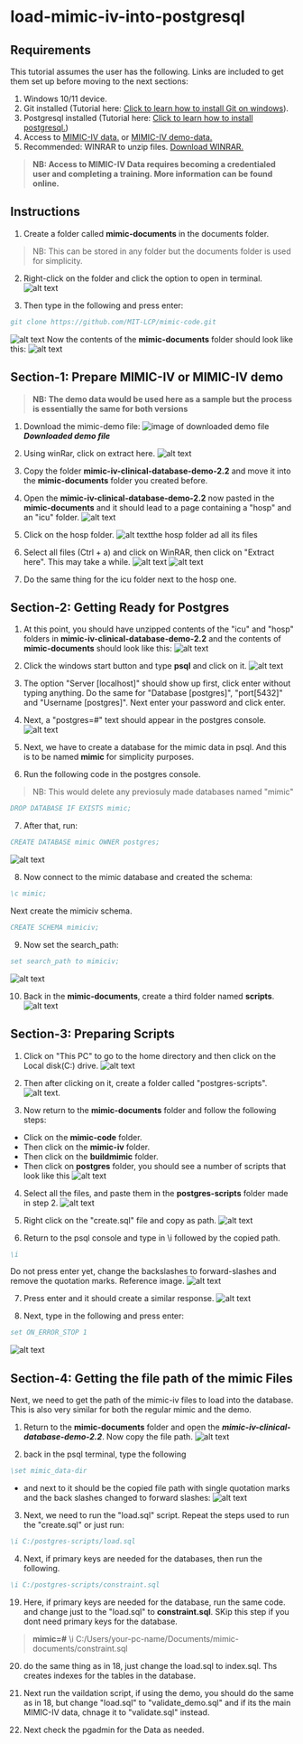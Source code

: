 # load-mimic-iv-into-postgresql

## Requirements
This tutorial assumes the user has the following. Links are included to get them set up before moving to the next sections:

1. Windows 10/11 device.
2. Git installed (Tutorial here: [Click to learn how to install Git on windows](https://phoenixnap.com/kb/how-to-install-git-windows)).
3. Postgresql installed (Tutorial here: [Click to learn how to install postgresql.](https://www.postgresqltutorial.com/postgresql-getting-started/install-postgresql/))
4. Access to [MIMIC-IV data.](https://physionet.org/content/mimiciv/2.2/) or [MIMIC-IV demo-data.](https://physionet.org/content/mimic-iv-demo/2.2/)
5. Recommended: WINRAR to unzip files. [Download WINRAR.](https://www.win-rar.com/download.html?&L=0)

>**NB: Access to MIMIC-IV Data requires becoming a credentialed user and completing a training. More information can be found online.**


## Instructions
1. Create a folder called **mimic-documents** in the documents folder. 
>NB: This can be stored in any folder but the documents folder is used for simplicity.

2. Right-click on the folder and click the option to open in terminal. 
![alt text](<Screenshot 2024-03-19 at 7.16.06 PM.png>)

3. Then type in the following and press enter: 

```bibtex
git clone https://github.com/MIT-LCP/mimic-code.git
```
![alt text](<Screenshot 2024-03-19 at 7.17.08 PM.png>)
Now the contents of the **mimic-documents** folder should look like this:
![alt text](<Screenshot 2024-03-19 at 7.18.29 PM.png>)

## Section-1: Prepare MIMIC-IV or MIMIC-IV demo

>**NB: The demo data would be used here as a sample but the process is essentially the same for both versions**

1. Download the mimic-demo file:
![image of downloaded demo file](<Screenshot 2024-03-19 at 4.33.16 PM.png>)
***Downloaded demo file***

2. Using winRar, click on extract here. 
![alt text](<Screenshot 2024-03-19 at 6.17.10 PM.png>)


3. Copy the folder **mimic-iv-clinical-database-demo-2.2** and move it into the **mimic-documents** folder you created before.


4. Open the **mimic-iv-clinical-database-demo-2.2** now pasted in the **mimic-documents**  and it should lead to a page containing a "hosp" and an "icu" folder. 
![alt text](<Screenshot 2024-03-19 at 4.42.12 PM.png>)

5. Click on the hosp folder.
![alt text](<Screenshot 2024-03-19 at 5.07.01 PM.png>)the hosp folder ad all its files

6. Select all files (Ctrl + a) and click on WinRAR, then click on "Extract here". This may take a while.
![alt text](<Screenshot 2024-03-19 at 5.13.20 PM.png>)
![alt text](<Screenshot 2024-03-19 at 5.13.31 PM.png>)

7. Do the same thing for the icu folder next to the hosp one. 


## Section-2: Getting Ready for Postgres

1. At this point, you should have unzipped contents of the "icu" and "hosp" folders in **mimic-iv-clinical-database-demo-2.2**  and the contents of **mimic-documents** should look like this:
![alt text](<Screenshot 2024-03-19 at 5.24.25 PM.png>)



2. Click the windows start button and type  **psql** and click on it.
![alt text](<Screenshot 2024-03-19 at 5.26.21 PM.png>)



3. The option "Server [localhost]" should show up first, click enter without typing anything. Do the same for "Database [postgres]",  "port[5432]" and "Username [postgres]". Next enter your password and click enter. 





4. Next, a "postgres=#" text should appear in the postgres console.
![alt text](<Screenshot 2024-03-19 at 5.29.31 PM.png>)






5. Next, we have to create a database for the mimic data in psql. And this is to be named **mimic** for simplicity purposes. 







6. Run the following code in the postgres console.
> NB: This would delete any previosuly made databases named "mimic"

```bibtex
DROP DATABASE IF EXISTS mimic;
```




7. After that, run:
```bibtex
CREATE DATABASE mimic OWNER postgres;
``` 
![alt text](<Screenshot 2024-03-19 at 5.35.42 PM.png>)





8. Now connect to the mimic database and created the schema:
```bibtex
\c mimic;
```
Next create the mimiciv schema.
```bibtex
CREATE SCHEMA mimiciv;
```





9. Now set the search_path:
```bibtex
set search_path to mimiciv;
```
![alt text](<Screenshot 2024-03-19 at 5.39.57 PM.png>)





10. Back in the **mimic-documents**, create a third folder named **scripts**.
![alt text](<Screenshot 2024-03-19 at 5.41.05 PM.png>)



## Section-3: Preparing Scripts
1. Click on "This PC" to go to the home directory and then click on the Local disk(C:) drive.
![alt text](<Screenshot 2024-03-19 at 5.45.51 PM.png>)

2. Then after clicking on it, create a folder called "postgres-scripts".
![alt text](<Screenshot 2024-03-19 at 5.46.56 PM.png>). 

3. Now return to the **mimic-documents** folder and follow the following steps: 
* Click on the **mimic-code** folder.
* Then click on the **mimic-iv** folder.
* Then click on the **buildmimic** folder.
* Then click on **postgres** folder, you should see a number of scripts that look like this
![alt text](<Screenshot 2024-03-19 at 5.48.53 PM.png>)


4. Select all the files, and paste them in the **postgres-scripts** folder  made in step 2.
![alt text](<Screenshot 2024-03-19 at 5.57.23 PM.png>)

5. Right click on the "create.sql" file and copy as path.
![alt text](<Screenshot 2024-03-19 at 5.59.39 PM.png>)

6. Return to the psql console and type in \i followed by the copied path.
```bibtex
\i 
```
Do not press enter yet, change the backslashes to forward-slashes and remove the quotation marks. Reference image.
![alt text](<Screenshot 2024-03-19 at 6.07.30 PM.png>)

7. Press enter and it should create a similar response.
![alt text](<Screenshot 2024-03-19 at 6.09.11 PM.png>)


8. Next, type in the following and press enter:
```bibtex
set ON_ERROR_STOP 1
```
![alt text](<Screenshot 2024-03-19 at 6.10.54 PM.png>)


## Section-4: Getting the file path of the mimic Files
Next, we need to get the path of the mimic-iv files to load into the database. This is also very similar for both the regular mimic and the demo.

1. Return to the **mimic-documents** folder and open the ***mimic-iv-clinical-database-demo-2.2***. Now copy the file path.
![alt text](<Screenshot 2024-03-19 at 6.22.57 PM.png>)




2. back in the psql terminal, type the following
```bibtex
\set mimic_data-dir 
```

* and next to it should be the copied file path with single quotation marks and the back slashes changed to forward slashes:
![alt text](<Screenshot 2024-03-19 at 6.36.02 PM.png>)


3. Next, we need to run the "load.sql" script. Repeat the steps used to run the "create.sql" or just run:
```bibtex
\i C:/postgres-scripts/load.sql
```

4. Next, if primary keys are needed for the databases, then run the following.
```bibtex
\i C:/postgres-scripts/constraint.sql
```


















19. Here, if primary keys are needed for the database, run the same code. and change just to the "load.sql" to **constraint.sql**. SKip this step if you dont need primary keys for the database.

> **mimic=#**  \i C:/Users/your-pc-name/Documents/mimic-documents/constraint.sql


20. do the same thing as in 18, just change the load.sql to index.sql. Ths creates indexes for the tables in the database.


21. Next run the vaildation script, if using the demo, you should do the same as in 18, but change "load.sql" to "validate_demo.sql" and if its the main MIMIC-IV data, chnage it to "validate.sql" instead.

22. Next check the pgadmin for the Data as needed.




